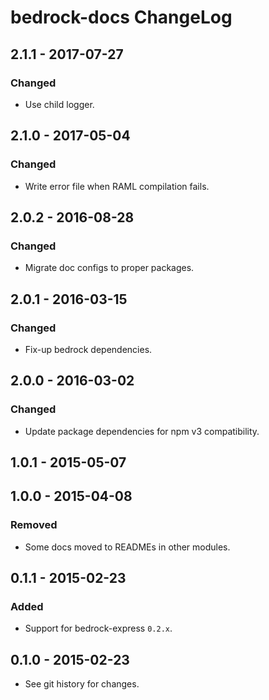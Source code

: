 # bedrock-docs ChangeLog

## 2.1.1 - 2017-07-27

### Changed
- Use child logger.

## 2.1.0 - 2017-05-04

### Changed
- Write error file when RAML compilation fails.

## 2.0.2 - 2016-08-28

### Changed
- Migrate doc configs to proper packages.

## 2.0.1 - 2016-03-15

### Changed
- Fix-up bedrock dependencies.

## 2.0.0 - 2016-03-02

### Changed
- Update package dependencies for npm v3 compatibility.

## 1.0.1 - 2015-05-07

## 1.0.0 - 2015-04-08

### Removed
- Some docs moved to READMEs in other modules.

## 0.1.1 - 2015-02-23

### Added
- Support for bedrock-express `0.2.x`.

## 0.1.0 - 2015-02-23

- See git history for changes.
